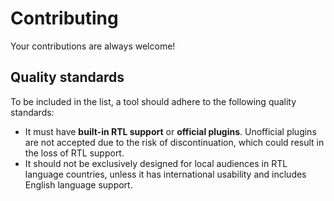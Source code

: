 # Contributing
Your contributions are always welcome!

## Quality standards
To be included in the list, a tool should adhere to the following quality standards:

- It must have **built-in RTL support** or **official plugins**. Unofficial plugins are not accepted due to the risk of discontinuation, which could result in the loss of RTL support.
- It should not be exclusively designed for local audiences in RTL language countries, unless it has international usability and includes English language support.
